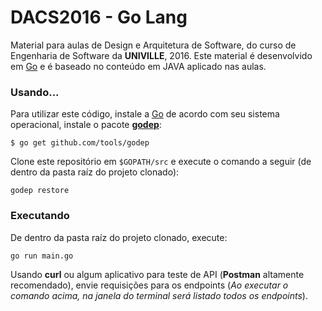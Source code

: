 # DACS2016 - Go Lang

Material para aulas de Design e Arquitetura de Software, do curso de Engenharia de Software da **UNIVILLE**, 2016.
Este material é desenvolvido em [Go](https://golang.org/) e é baseado no conteúdo em JAVA aplicado nas aulas.

### Usando...

Para utilizar este código, instale a [Go](https://golang.org/dl/) de acordo com seu sistema operacional,
instale o pacote [**godep**](https://github.com/tools/godep):

```
$ go get github.com/tools/godep
```

Clone este repositório em ```$GOPATH/src``` e execute o comando a seguir (de dentro da pasta raíz do projeto clonado):

```
godep restore
```

### Executando

De dentro da pasta raíz do projeto clonado, execute:

```
go run main.go
```

Usando **curl** ou algum aplicativo para teste de API (**Postman** altamente recomendado), envie requisições
para os endpoints (*Ao executar o comando acima, na janela do terminal será listado todos os endpoints*).
